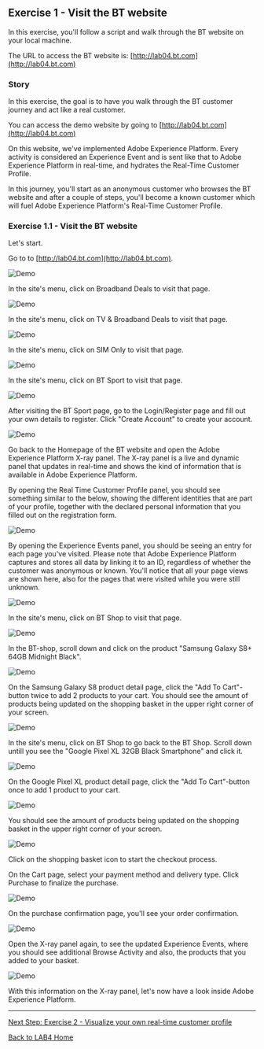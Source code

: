 ## Exercise 1 - Visit the BT website

In this exercise, you'll follow a script and walk through the BT website on your local machine.

The URL to access the BT website is: [http://lab04.bt.com](http://lab04.bt.com)
 
### Story
In this exercise, the goal is to have you walk through the BT customer journey and act like a real customer.

You can access the demo website by going to [http://lab04.bt.com](http://lab04.bt.com)

On this website, we've implemented Adobe Experience Platform. Every activity is considered an Experience Event and is sent like that to Adobe Experience Platform in real-time, and hydrates the Real-Time Customer Profile.

In this journey, you'll start as an anonymous customer who browses the BT website and after a couple of steps, you'll become a known customer which will fuel Adobe Experience Platform's Real-Time Customer Profile.


### Exercise 1.1 - Visit the BT website

Let's start.

Go to to [http://lab04.bt.com](http://lab04.bt.com).

![Demo](./images/1.png)

In the site's menu, click on Broadband Deals to visit that page.

![Demo](./images/2.png)

In the site's menu, click on TV & Broadband Deals to visit that page.

![Demo](./images/3.png)

In the site's menu, click on SIM Only to visit that page.

![Demo](./images/4.png)

In the site's menu, click on BT Sport to visit that page.

![Demo](./images/5.png)

After visiting the BT Sport page, go to the Login/Register page and fill out your own details to register. Click "Create Account" to create your account.

![Demo](./images/7.png)

Go back to the Homepage of the BT website and open the Adobe Experience Platform X-ray panel. The X-ray panel is a live and dynamic panel that updates in real-time and shows the kind of information that is available in Adobe Experience Platform.

By opening the Real Time Customer Profile panel, you should see something similar to the below, showing the different identities that are part of your profile, together with the declared personal information that you filled out on the registration form.

![Demo](./images/8.png)

By opening the Experience Events panel, you should be seeing an entry for each page you've visited. Please note that Adobe Experience Platform captures and stores all data by linking it to an ID, regardless of whether the customer was anonymous or known. You'll notice that all your page views are shown here, also for the pages that were visited while you were still unknown.

![Demo](./images/9.png)

In the site's menu, click on BT Shop to visit that page.

![Demo](./images/10.png)

In the BT-shop, scroll down and click on the product "Samsung Galaxy S8+ 64GB Midnight Black".

![Demo](./images/11.png)

On the Samsung Galaxy S8 product detail page, click the "Add To Cart"-button twice to add 2 products to your cart. You should see the amount of products being updated on the shopping basket in the upper right corner of your screen. 

![Demo](./images/12.png)

In the site's menu, click on BT Shop to go back to the BT Shop.
Scroll down untill you see the "Google Pixel XL 32GB Black Smartphone" and click it.

![Demo](./images/10.png)

On the Google Pixel XL product detail page, click the "Add To Cart"-button once to add 1 product to your cart. 

![Demo](./images/13.png)

You should see the amount of products being updated on the shopping basket in the upper right corner of your screen. 

![Demo](./images/14.png)

Click on the shopping basket icon to start the checkout process.

On the Cart page, select your payment method and delivery type. Click Purchase to finalize the purchase.

![Demo](./images/15.png)

On the purchase confirmation page, you'll see your order confirmation.

![Demo](./images/16.png)

Open the X-ray panel again, to see the updated Experience Events, where you should see additional Browse Activity and also, the products that you added to your basket.

![Demo](./images/17.png)

With this information on the X-ray panel, let's now have a look inside Adobe Experience Platform.

---

[Next Step: Exercise 2 - Visualize your own real-time customer profile](./ex2.md)

[Back to LAB4 Home](../README.md)
